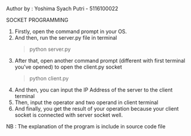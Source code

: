 Author by : Yoshima Syach Putri - 5116100022

SOCKET PROGRAMMING

1. Firstly, open the command prompt in your OS.
2. And then, run the server.py file in terminal
	>python server.py
3. After that, open another command prompt (different with first terminal you've opened) to open the client.py socket
	>python client.py
4. And then, you can input the IP Address of the server to the client terminal
5. Then, input the operator and two operand in client terminal
6. And finally, you get the result of your operation because your client socket is connected with server socket well.

NB : The explanation of the program is include in source code file
